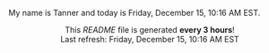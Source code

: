My name is Tanner and today is Friday, December 15, 10:16 AM EST.

<p align="center">This <i>README</i> file is generated <b>every 3 hours</b>!</br>Last refresh: Friday, December 15, 10:16 AM EST<br /></p>
